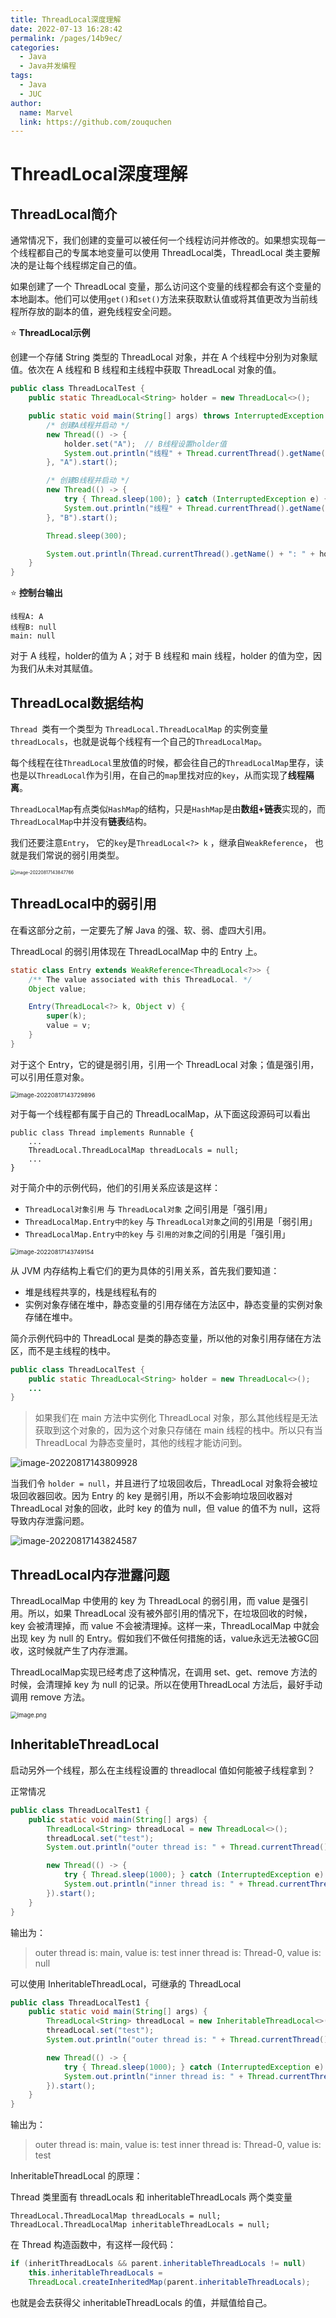 ```yaml
---
title: ThreadLocal深度理解
date: 2022-07-13 16:28:42
permalink: /pages/14b9ec/
categories:
  - Java
  - Java并发编程
tags:
  - Java
  - JUC
author: 
  name: Marvel
  link: https://github.com/zouquchen
---
```

# ThreadLocal深度理解

## ThreadLocal简介

通常情况下，我们创建的变量可以被任何一个线程访问并修改的。如果想实现每一个线程都自己的专属本地变量可以使用 ThreadLocal类，ThreadLocal 类主要解决的是让每个线程绑定自己的值。

如果创建了一个 ThreadLocal 变量，那么访问这个变量的线程都会有这个变量的本地副本。他们可以使用`get()`和`set()`方法来获取默认值或将其值更改为当前线程所存放的副本的值，避免线程安全问题。

⭐ **ThreadLocal示例**

创建一个存储 String 类型的 ThreadLocal 对象，并在 A 个线程中分别为对象赋值。依次在 A 线程和 B 线程和主线程中获取 ThreadLocal 对象的值。

```java
public class ThreadLocalTest {
    public static ThreadLocal<String> holder = new ThreadLocal<>();

    public static void main(String[] args) throws InterruptedException {
        /* 创建A线程并启动 */
        new Thread(() -> {
            holder.set("A");  // B线程设置holder值
            System.out.println("线程" + Thread.currentThread().getName() + ": " + holder.get());  // A线程获取holder值
        }, "A").start();

        /* 创建B线程并启动 */
        new Thread(() -> {
            try { Thread.sleep(100); } catch (InterruptedException e) { e.printStackTrace(); }
            System.out.println("线程" + Thread.currentThread().getName() + ": " + holder.get());  // B线程获取holder值
        }, "B").start();

        Thread.sleep(300);

        System.out.println(Thread.currentThread().getName() + ": " + holder.get()); // main线程获取holder值
    }
}
```

⭐ **控制台输出**

```output
线程A: A
线程B: null
main: null
```

对于 A 线程，holder的值为 A；对于 B 线程和 main 线程，holder 的值为空，因为我们从未对其赋值。

## ThreadLocal数据结构

`Thread `类有一个类型为 `ThreadLocal.ThreadLocalMap` 的实例变量 `threadLocals`，也就是说每个线程有一个自己的`ThreadLocalMap`。

每个线程在往`ThreadLocal`里放值的时候，都会往自己的`ThreadLocalMap`里存，读也是以`ThreadLocal`作为引用，在自己的`map`里找对应的`key`，从而实现了**线程隔离**。

`ThreadLocalMap`有点类似`HashMap`的结构，只是`HashMap`是由**数组+链表**实现的，而`ThreadLocalMap`中并没有**链表**结构。

我们还要注意`Entry`， 它的`key`是`ThreadLocal<?> k` ，继承自`WeakReference`， 也就是我们常说的弱引用类型。

<img src="https://studynote-images.oss-cn-hangzhou.aliyuncs.com/ThreadLocal1.png" alt="image-20220817143847766" style="zoom: 50%;" />

## ThreadLocal中的弱引用

在看这部分之前，一定要先了解 Java 的强、软、弱、虚四大引用。

ThreadLocal 的弱引用体现在 ThreadLocalMap 中的 Entry 上。

```java
static class Entry extends WeakReference<ThreadLocal<?>> {
    /** The value associated with this ThreadLocal. */
    Object value;

    Entry(ThreadLocal<?> k, Object v) {
        super(k);
        value = v;
    }
}
```

对于这个 Entry，它的键是弱引用，引用一个 ThreadLocal 对象；值是强引用，可以引用任意对象。

<img src="https://studynote-images.oss-cn-hangzhou.aliyuncs.com/ThreadLocal2.png" alt="image-20220817143729896" style="zoom:67%;" />

对于每一个线程都有属于自己的 ThreadLocalMap，从下面这段源码可以看出

```java{3}
public class Thread implements Runnable {
	...
	ThreadLocal.ThreadLocalMap threadLocals = null;
	...
}
```

对于简介中的示例代码，他们的引用关系应该是这样：

- `ThreadLocal对象引用` 与 `ThreadLocal对象` 之间引用是「强引用」
- `ThreadLocalMap.Entry中的key` 与 `ThreadLocal对象`之间的引用是「弱引用」
- `ThreadLocalMap.Entry中的key` 与 `引用的对象`之间的引用是「强引用」

<img src="https://studynote-images.oss-cn-hangzhou.aliyuncs.com/ThreadLocal3.png" alt="image-20220817143749154" style="zoom:67%;" />

从 JVM 内存结构上看它们的更为具体的引用关系，首先我们要知道：

- 堆是线程共享的，栈是线程私有的
- 实例对象存储在堆中，静态变量的引用存储在方法区中，静态变量的实例对象存储在堆中。

简介示例代码中的 ThreadLocal 是类的静态变量，所以他的对象引用存储在方法区，而不是主线程的栈中。

```java
public class ThreadLocalTest {
    public static ThreadLocal<String> holder = new ThreadLocal<>();
 	...   
}
```

> 如果我们在 main 方法中实例化 ThreadLocal 对象，那么其他线程是无法获取到这个对象的，因为这个对象只存储在 main 线程的栈中。所以只有当 ThreadLocal 为静态变量时，其他的线程才能访问到。

![image-20220817143809928](https://studynote-images.oss-cn-hangzhou.aliyuncs.com/ThreadLocal4.png)

当我们令 `holder = null`，并且进行了垃圾回收后，ThreadLocal 对象将会被垃圾回收器回收。因为 Entry 的 key 是弱引用，所以不会影响垃圾回收器对 ThreadLocal 对象的回收，此时 key 的值为 null，但 value 的值不为 null，这将导致内存泄露问题。

![image-20220817143824587](https://studynote-images.oss-cn-hangzhou.aliyuncs.com/ThreadLocal5.png)

## ThreadLocal内存泄露问题

ThreadLocalMap 中使用的 key 为 ThreadLocal 的弱引用，而 value 是强引用。所以，如果 ThreadLocal 没有被外部引用的情况下，在垃圾回收的时候，key 会被清理掉，而 value 不会被清理掉。这样一来，ThreadLocalMap 中就会出现 key 为 null 的 Entry。假如我们不做任何措施的话，value永远无法被GC回收，这时候就产生了内存泄漏。

ThreadLocalMap实现已经考虑了这种情况，在调用 set、get、remove 方法的时候，会清理掉 key 为 null 的记录。所以在使用ThreadLocal 方法后，最好手动调用 remove 方法。

<img src="https://raw.githubusercontent.com/zouquchen/Images/main/imgs/threadlocal%E5%8E%9F%E7%90%86%E5%9B%BE.png" alt="image.png" style="zoom:67%;" />

## InheritableThreadLocal

启动另外一个线程，那么在主线程设置的 threadlocal 值如何能被子线程拿到？

正常情况

```java
public class ThreadLocalTest1 {
    public static void main(String[] args) {
        ThreadLocal<String> threadLocal = new ThreadLocal<>();
        threadLocal.set("test");
        System.out.println("outer thread is: " + Thread.currentThread().getName() + ", value is: " + threadLocal.get());

        new Thread(() -> {
            try { Thread.sleep(1000); } catch (InterruptedException e) { e.printStackTrace(); }
            System.out.println("inner thread is: " + Thread.currentThread().getName() + ", value is: " + threadLocal.get());
        }).start();
    }
}
```

输出为：

> outer thread is: main, value is: test
> inner thread is: Thread-0, value is: null

可以使用 InheritableThreadLocal，可继承的 ThreadLocal

```java
public class ThreadLocalTest1 {
    public static void main(String[] args) {
        ThreadLocal<String> threadLocal = new InheritableThreadLocal<>();
        threadLocal.set("test");
        System.out.println("outer thread is: " + Thread.currentThread().getName() + ", value is: " + threadLocal.get());

        new Thread(() -> {
            try { Thread.sleep(1000); } catch (InterruptedException e) { e.printStackTrace(); }
            System.out.println("inner thread is: " + Thread.currentThread().getName() + ", value is: " + threadLocal.get());
        }).start();
    }
}
```

输出为：

> outer thread is: main, value is: test
> inner thread is: Thread-0, value is: test

InheritableThreadLocal 的原理：

Thread 类里面有 threadLocals 和 inheritableThreadLocals 两个类变量

```
ThreadLocal.ThreadLocalMap threadLocals = null;
ThreadLocal.ThreadLocalMap inheritableThreadLocals = null;
```

在 Thread 构造函数中，有这样一段代码：

```java
if (inheritThreadLocals && parent.inheritableThreadLocals != null)
    this.inheritableThreadLocals =
    ThreadLocal.createInheritedMap(parent.inheritableThreadLocals);
```

也就是会去获得父 inheritableThreadLocals 的值，并赋值给自己。
